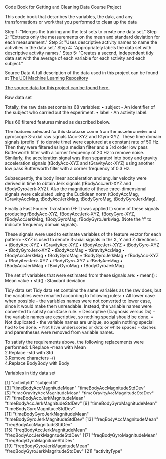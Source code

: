 Code Book for Getting and Cleaning Data Course Project

This code book that describes the variables, the data, and any transformations or work that you performed to clean up the data

Step 1: "Merges the training and the test sets to create one data set."
Step 2: "Extracts only the measurements on the mean and standard deviation for each measurement."
Step 3: "Uses descriptive activity names to name the activities in the data set."
Step 4: "Appropriately labels the data set with descriptive activity names." 
Step 5: "Creates a second, independent tidy data set with the average of each variable for each activity and each subject."

Source Data 
A full description of the data used in this project can be found at [The UCI Machine Learning Repository](http://archive.ics.uci.edu/ml/datasets/Human+Activity+Recognition+Using+Smartphones) 

 
[The source data for this project can be found here.](https://d396qusza40orc.cloudfront.net/getdata%2Fprojectfiles%2FUCI%20HAR%20Dataset.zip) 


Raw data set

Totally, the raw data set contains 68 variables:
•  subject  - An identifier of the subject who carried out the experiment.
•  label  - An activity label.

Plus 66 filtered features mined as described below.

The features selected for this database come from the accelerometer and gyroscope 3-axial raw signals tAcc-XYZ and tGyro-XYZ. These time domain signals (prefix 't' to denote time) were captured at a constant rate of 50 Hz. Then they were filtered using a median filter and a 3rd order low pass Butterworth filter with a corner frequency of 20 Hz to remove noise. Similarly, the acceleration signal was then separated into body and gravity acceleration signals (tBodyAcc-XYZ and tGravityAcc-XYZ) using another low pass Butterworth filter with a corner frequency of 0.3 Hz. 

Subsequently, the body linear acceleration and angular velocity were derived in time to obtain Jerk signals (tBodyAccJerk-XYZ and tBodyGyroJerk-XYZ). Also the magnitude of these three-dimensional signals were calculated using the Euclidean norm (tBodyAccMag, tGravityAccMag, tBodyAccJerkMag, tBodyGyroMag, tBodyGyroJerkMag). 

Finally a Fast Fourier Transform (FFT) was applied to some of these signals producing fBodyAcc-XYZ, fBodyAccJerk-XYZ, fBodyGyro-XYZ, fBodyAccJerkMag, fBodyGyroMag, fBodyGyroJerkMag. (Note the 'f' to indicate frequency domain signals). 

These signals were used to estimate variables of the feature vector for each pattern:
 -XYZ  is used to denote 3-axial signals in the X, Y and Z directions.
• tBodyAcc-XYZ 
• tGravityAcc-XYZ 
• tBodyAccJerk-XYZ 
• tBodyGyro-XYZ 
• tBodyGyroJerk-XYZ 
• tBodyAccMag 
• tGravityAccMag 
• tBodyAccJerkMag 
• tBodyGyroMag 
• tBodyGyroJerkMag 
• fBodyAcc-XYZ 
• fBodyAccJerk-XYZ 
• fBodyGyro-XYZ 
• fBodyAccMag 
• fBodyAccJerkMag 
• fBodyGyroMag 
• fBodyGyroJerkMag 

The set of variables that were estimated from these signals are: 
•  mean() : Mean value
•  std() : Standard deviation



Tidy data set
Tidy data set contains the same variables as the raw does, but the variables were renamed according to following rules:
•  All lower case when possible  - the variables names were not converted to lower case, since it would make them unreadable. Instead, the variable names were converted to satisfy  camlCase  rule.
•  Descriptive (Diagnosis versus Dx)  - the variable names are descriptive, so nothing special should be done.
•  Not duplicated  - the variable names are unique, so again nothing special had to be done.
•  Not have underscores or dots or white spaces  - dashes and parentheses were removed from variable names.

To satisfy the requirements above, the following replacements were performed:
1.Replace  -mean  with  Mean  
2.Replace  -std  with  Std  
3.Remove characters  -()  
4.Replace  BodyBody  with  Body  



Variables in tidy data set

 [1] "activityId"                      "subjectId"                      
 [3] "timeBodyAccMagnitudeMean"        "timeBodyAccMagnitudeStdDev"     
 [5] "timeGravityAccMagnitudeMean"     "timeGravityAccMagnitudeStdDev"  
 [7] "timeBodyAccJerkMagnitudeMean"    "timeBodyAccJerkMagnitudeStdDev" 
 [9] "timeBodyGyroMagnitudeMean"       "timeBodyGyroMagnitudeStdDev"    
[11] "timeBodyGyroJerkMagnitudeMean"   "timeBodyGyroJerkMagnitudeStdDev"
[13] "freqBodyAccMagnitudeMean"        "freqBodyAccMagnitudeStdDev"     
[15] "freqBodyAccJerkMagnitudeMean"    "freqBodyAccJerkMagnitudeStdDev" 
[17] "freqBodyGyroMagnitudeMean"       "freqBodyGyroMagnitudeStdDev"    
[19] "freqBodyGyroJerkMagnitudeMean"   "freqBodyGyroJerkMagnitudeStdDev"
[21] "activityType"   
